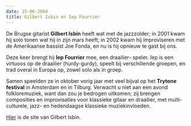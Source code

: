 ```yaml
---
date: 25-06-2004
title: Gilbert Isbin en Iep Fourrier
---
```

De Brugse gitarist **Gilbert Isbin** heeft wat met 
de jazzzolder; in 2001 kwam hij solo tonen wat hij 
in zijn mars heeft; in 2002 kwam hij improviseren 
met de Amerikaanse bassist Joe Fonda, en nu 
is hij opnieuw te gast bij ons. 

Deze keer brengt hij **Iep Fourrier** mee, een draailier-
speler. Iep is een virtuoos op de draailier (hurdy-gurdy),
speelt bij verschillende groepen, en trad overal in 
Europa op, zowel solo als in groep. 

Samen speelden ze in oktober vorig jaar met veel bijval 
op het **Trytone festival** in Amsterdam en in Tilburg.
Verwacht u niet aan een avond folkloremuziek, 
want dan zou je bedrogen uitkomen; zij brengen 
composities en improvisaties voor klassieke gitaar en
draailier, met multi-culturele, jazz- en hedendaagse
klassieke muziekinvloeden.

[Hier](http://users.pandora.be/gilbert.isbin/) is de site van Gilbert Isbin.